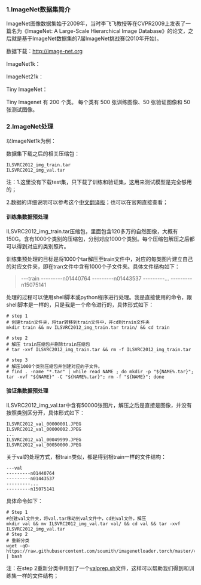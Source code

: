 ### 1.ImageNet数据集简介

ImageNet图像数据集始于2009年，当时李飞飞教授等在CVPR2009上发表了一篇名为《ImageNet: A Large-Scale Hierarchical Image Database》的论文，之后就是基于ImageNet数据集的7届ImageNet挑战赛(2010年开始)。

数据下载：http://image-net.org

ImageNet1k：



ImageNet21k：



Tiny ImageNet：

Tiny Imagenet 有 200 个类。 每个类有 500 张训练图像、50 张验证图像和 50 张测试图像。



### 2.ImageNet处理

以ImageNet1k为例：

数据集下载之后的相关压缩包：

```text
ILSVRC2012_img_train.tar
ILSVRC2012_img_val.tar
```

注：1.这里没有下载test集，只下载了训练和验证集，这用来测试模型是完全够用的；

2.数据的详细说明可以参考这个[中文翻译版](https://link.zhihu.com/?target=https%3A//blog.csdn.net/qq_43205738/article/details/86543766)；也可以在官网直接查看；

#### 训练集数据预处理

ILSVRC2012_img_train.tar压缩包，里面包含120多万的自然图像，大概有150G。含有1000个类别的压缩包，分别对应1000个类别。每个压缩包解压之后都可以得到对应的类别照片。

训练集预处理的目标是将1000个tar解压至train文件中，对应的每类图片建立自己的对应文件夹，即在tran文件中含有1000个子文件夹。具体文件结构如下：

> ---train
> ---------n01440764
> ---------n01443537
> ---------...
> ---------n15075141

处理的过程可以使用shell脚本或python程序进行处理。我是直接使用的命令，跟shell脚本是一样的，只是我是一个命令进行的，具体形式如下：

```text
# step 1
# 创建train文件夹，将tar转移到train文件中，并cd到train文件夹
mkdir train && mv ILSVRC2012_img_train.tar train/ && cd train

# step 2
# 解压 train压缩包并删除train压缩包
# tar -xvf ILSVRC2012_img_train.tar && rm -f ILSVRC2012_img_train.tar

# step 3
# 解压1000个类别压缩包并创建对应的子文件。
# find . -name "*.tar" | while read NAME ; do mkdir -p "${NAME%.tar}"; tar -xvf "${NAME}" -C "${NAME%.tar}"; rm -f "${NAME}"; done
```

#### 验证集数据预处理

ILSVRC2012_img_val.tar中含有50000张图片，解压之后是直接是图像，并没有按照类别区分开，具体形式如下：

```text
ILSVRC2012_val_00000001.JPEG
ILSVRC2012_val_00000002.JPEG
...
ILSVRC2012_val_00049999.JPEG
ILSVRC2012_val_00050000.JPEG
```

关于val的处理方式，根train类似，都是得到根train一样的文件结构：

```text
---val
---------n01440764
---------n01443537
---------...
---------n15075141
```

具体命令如下：

```text
# Step 1
#创建val文件夹，将val.tar移动到val文件中，cd到val文件，解压
mkdir val && mv ILSVRC2012_img_val.tar val/ && cd val && tar -xvf ILSVRC2012_img_val.tar
# Step 2
# 重新分类
wget -qO- https://raw.githubusercontent.com/soumith/imagenetloader.torch/master/valprep.sh | bash
```

注：在step 2重新分类中用到了一个[valprep.sh](https://link.zhihu.com/?target=https%3A//raw.githubusercontent.com/soumith/imagenetloader.torch/master/valprep.sh)文件，这样可以帮助我们得到和训练集一样的文件结构；